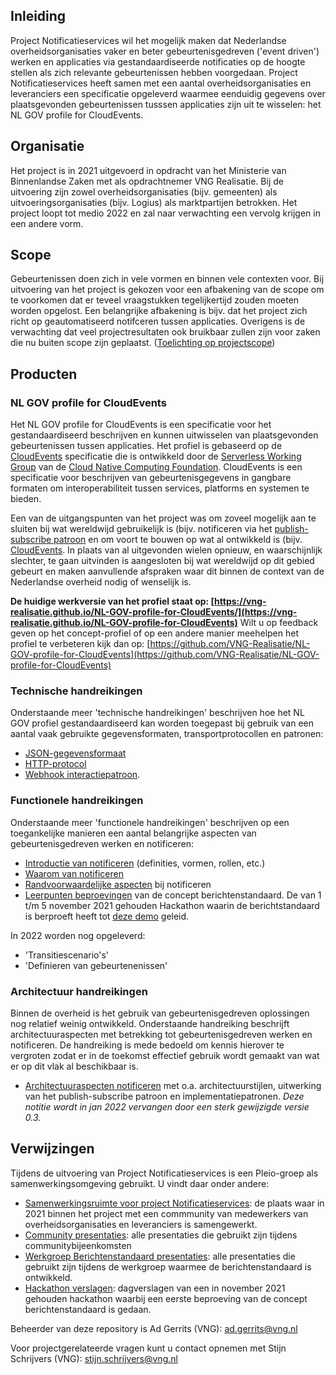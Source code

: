 ## Inleiding

Project Notificatieservices wil het mogelijk maken dat Nederlandse overheidsorganisaties
vaker en beter gebeurtenisgedreven ('event driven') werken en applicaties via
gestandaardiseerde notificaties op de hoogte stellen als zich relevante gebeurtenissen
hebben voorgedaan. Project Notificatieservices heeft samen met een aantal overheidsorganisaties en leveranciers een specificatie opgeleverd waarmee eenduidig gegevens over plaatsgevonden gebeurtenissen tusssen applicaties zijn uit te wisselen: het NL GOV profile for CloudEvents.

## Organisatie

Het project is in 2021 uitgevoerd in opdracht van het Ministerie van Binnenlandse Zaken
met als opdrachtnemer VNG Realisatie. Bij de uitvoering zijn zowel overheidsorganisaties (bijv. gemeenten) als uitvoeringsorganisaties (bijv. Logius) als marktpartijen betrokken.
Het project loopt tot medio 2022 en zal naar verwachting een vervolg krijgen in een
andere vorm.

## Scope

Gebeurtenissen doen zich in vele vormen en binnen vele contexten voor. Bij uitvoering van het project is gekozen voor een afbakening van de scope om te voorkomen dat er teveel vraagstukken tegelijkertijd zouden moeten worden opgelost. Een belangrijke afbakening is bijv. dat het project zich richt op geautomatiseerd notifceren tussen applicaties. Overigens is de verwachting dat veel projectresultaten ook bruikbaar zullen zijn voor zaken die nu buiten scope zijn geplaatst. ([Toelichting op projectscope](./projectscope))

## Producten

### NL GOV profile for CloudEvents

Het NL GOV profile for CloudEvents is een specificatie voor het gestandaardiseerd
beschrijven en kunnen uitwisselen van plaatsgevonden gebeurtenissen tussen applicaties.
Het profiel is gebaseerd op de [CloudEvents](https://cloudevents.io/) specificatie die is ontwikkeld door de [Serverless Working Group](https://github.com/cncf/wg-serverless) van de
[Cloud Native Computing Foundation](https://www.cncf.io/). CloudEvents is een
specificatie voor beschrijven van gebeurtenisgegevens in gangbare formaten
om interoperabiliteit tussen services, platforms en systemen te bieden.

Een van de uitgangspunten van het project was om zoveel mogelijk aan te sluiten bij wat wereldwijd gebruikelijk is (bijv. notificeren via het [publish-subscribe patroon](https://en.wikipedia.org/wiki/Publish%E2%80%93subscribe_pattern) en om voort te bouwen op wat al ontwikkeld is (bijv. [CloudEvents](https://cloudevents.io/). In plaats van al uitgevonden wielen opnieuw, en waarschijnlijk slechter, te gaan uitvinden is aangesloten bij wat
wereldwijd op dit gebied gebeurt en maken aanvullende afspraken waar dit binnen de context van de Nederlandse overheid nodig of wenselijk is.

**De huidige werkversie van het profiel staat op: [https://vng-realisatie.github.io/NL-GOV-profile-for-CloudEvents/](https://vng-realisatie.github.io/NL-GOV-profile-for-CloudEvents)** Wilt u op feedback geven op het concept-profiel of op een andere manier meehelpen het profiel te verbeteren kijk dan op: [https://github.com/VNG-Realisatie/NL-GOV-profile-for-CloudEvents](https://github.com/VNG-Realisatie/NL-GOV-profile-for-CloudEvents)

### Technische handreikingen

Onderstaande meer 'technische handreikingen' beschrijven hoe het NL GOV profiel gestandaardiseerd kan worden toegepast bij gebruik van een
aantal vaak gebruikte gegevensformaten, transportprotocollen en patronen:

- [JSON-gegevensformaat](https://github.com/VNG-Realisatie/NL-GOV-profile-for-CloudEvents/blob/main/NL-GOV-Guideline-for-CloudEvents-JSON.md)
- [HTTP-protocol](https://github.com/VNG-Realisatie/NL-GOV-profile-for-CloudEvents/blob/main/NL-GOV-Guideline-for-CloudEvents-HTTP.md)
- [Webhook interactiepatroon](https://github.com/VNG-Realisatie/NL-GOV-profile-for-CloudEvents/blob/main/NL-GOV-Guideline-for-CloudEvents-Webhook.md).

### Functionele handreikingen

Onderstaande meer 'functionele handreikingen' beschrijven op een toegankelijke manieren een aantal belangrijke aspecten van gebeurtenisgedreven werken en notificeren:

- [Introductie van notificeren](https://github.com/VNG-Realisatie/notificatieservices/blob/main/docs/Achtergrond-documentatie/20211223_Introductie_van_Notificeren.pdf) (definities, vormen, rollen, etc.)
- [Waarom van notificeren](https://github.com/VNG-Realisatie/notificatieservices/blob/main/docs/Achtergrond-documentatie/20211223_Waarom_Notificeren.pdf)
- [Randvoorwaardelijke aspecten](https://github.com/VNG-Realisatie/notificatieservices/blob/main/docs/Achtergrond-documentatie/20211223_Randvoorwaarden_Notificeren.pdf) bij notificeren
- [Leerpunten beproevingen](https://github.com/VNG-Realisatie/notificatieservices/blob/main/docs/Achtergrond-documentatie/20211111---5e-bijeenkomst-community.pdf) van de concept berichtenstandaard. De van 1 t/m 5 november 2021 gehouden Hackathon waarin de berichtstandaard is berproeft heeft tot [deze demo](https://youtu.be/IdneTcAQFbA) geleid.

In 2022 worden nog opgeleverd:

- 'Transitiescenario's'
- 'Definieren van gebeurtenenissen'

### Architectuur handreikingen

Binnen de overheid is het gebruik van gebeurtenisgedreven oplossingen nog relatief weinig ontwikkeld. Onderstaande handreiking beschrijft
architectuuraspecten met betrekking tot gebeurtenisgedreven werken en notificeren. De handreiking is mede bedoeld om kennis hierover te
vergroten zodat er in de toekomst effectief gebruik wordt gemaakt van wat er op dit vlak al beschikbaar is.

- [Architectuuraspecten notificeren](https://github.com/VNG-Realisatie/notificatieservices/blob/main/docs/Achtergrond-documentatie/Notificeren-Bijlage-Architectuur.v0.2.pdf) met o.a. architectuurstijlen, uitwerking van het publish-subscribe patroon en implementatiepatronen. _Deze notitie wordt in jan 2022 vervangen door een sterk gewijzigde versie 0.3._

## Verwijzingen

Tijdens de uitvoering van Project Notificatieservices is een Pleio-groep als samenwerkingsomgeving gebruikt. U vindt daar onder andere:

- [Samenwerkingsruimte voor project Notificatieservices](https://samenwerken.pleio.nl/groups/view/1fde4814-ec84-49bd-a67a-935eb712e7a2/notificatieservices): de plaats waar in 2021 binnen het project met een commmunity van medewerkers van overheidsorganisaties en leveranciers is samengewerkt.
- [Community presentaties](https://samenwerken.pleio.nl/groups/view/1fde4814-ec84-49bd-a67a-935eb712e7a2/notificatieservices/files/e49f6a1d-c1ae-4128-95c9-edc3d3e89caf): alle presentaties die gebruikt zijn tijdens
  communitybijeenkomsten
- [Werkgroep Berichtenstandaard presentaties](https://samenwerken.pleio.nl/groups/view/1fde4814-ec84-49bd-a67a-935eb712e7a2/notificatieservices/files/4ff096f5-ba66-4c60-a9d1-44dcd9798897): alle presentaties die gebruikt zijn tijdens
  de werkgroep waarmee de berichtenstandaard is ontwikkeld.
- [Hackathon verslagen](https://samenwerken.pleio.nl/groups/view/1fde4814-ec84-49bd-a67a-935eb712e7a2/notificatieservices/files/710ac2c8-bdd3-49bc-8b76-10646ab93ddf): dagverslagen van een in november 2021
  gehouden hackathon waarbij een eerste beproeving van de concept berichtenstandaard is gedaan.

Beheerder van deze repository is Ad Gerrits (VNG): ad.gerrits@vng.nl

Voor projectgerelateerde vragen kunt u contact opnemen met Stijn Schrijvers (VNG): stijn.schrijvers@vng.nl
